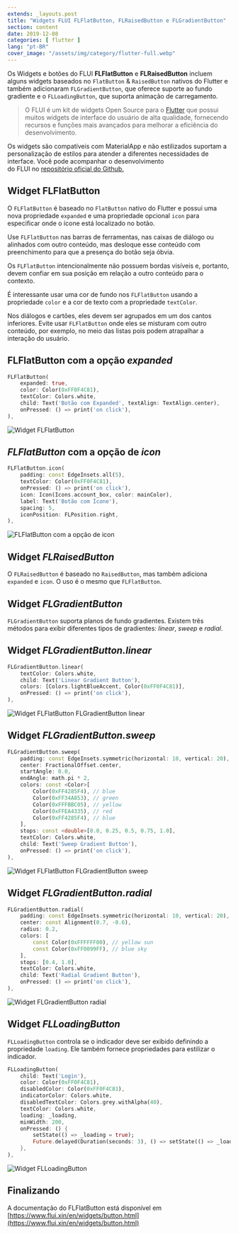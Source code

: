 ```yaml
---
extends: _layouts.post
title: "Widgets FLUI FLFlatButton, FLRaisedButton e FLGradientButton"
section: content
date: 2019-12-08
categories: [ flutter ]
lang: "pt-BR"
cover_image: "/assets/img/category/flutter-full.webp"
---
```


Os Widgets e botões do FLUI **FLFlatButton** e **FLRaisedButton** incluem alguns widgets baseados no `FlatButton` & `RaisedButton` nativos do Flutter e também adicionaram `FLGradientButton`, que oferece suporte ao fundo gradiente e o `FLLoadingButton`, que suporta animação de carregamento.

> O FLUI é um kit de widgets Open Source para o [Flutter](/categories/flutter/) que possui muitos widgets de interface do usuário de alta qualidade, fornecendo recursos e funções mais avançados para melhorar a eficiência do desenvolvimento.

Os widgets são compatíveis com MaterialApp e não estilizados suportam a personalização de estilos para atender a diferentes necessidades de interface. Você pode acompanhar o desenvolvimento do FLUI no [repositório oficial do Github.](https://github.com/Rannie/flui/)

## Widget FLFlatButton

O `FLFlatButton` é baseado no `FlatButton` nativo do Flutter e possui uma nova propriedade `expanded` e uma propriedade opcional `icon` para especificar onde o ícone está localizado no botão.

Use `FLFlatButton` nas barras de ferramentas, nas caixas de diálogo ou alinhados com outro conteúdo, mas desloque esse conteúdo com preenchimento para que a presença do botão seja óbvia.

Os `FLFlatButton` intencionalmente não possuem bordas visíveis e, portanto, devem confiar em sua posição em relação a outro conteúdo para o contexto.

É interessante usar uma cor de fundo nos `FLFlatButton` usando a propriedade `color` e a cor de texto com a propriedade `textColor`.

Nos diálogos e cartões, eles devem ser agrupados em um dos cantos inferiores. Evite usar `FLFlatButton` onde eles se misturam com outro conteúdo, por exemplo, no meio das listas pois podem atrapalhar a interação do usuário.

## FLFlatButton com a opção _expanded_

```dart
FLFlatButton(
    expanded: true,
    color: Color(0xFF0F4C81),
    textColor: Colors.white,
    child: Text('Botão com Expanded', textAlign: TextAlign.center),
    onPressed: () => print('on click'),
),
```

![Widget FLFlatButton](/assets/img/FLFlatButton-expanded.webp)

## _FLFlatButton_ com a opção de _icon_

```dart
FLFlatButton.icon(
    padding: const EdgeInsets.all(5),
    textColor: Color(0xFF0F4C81),
    onPressed: () => print('on click'),
    icon: Icon(Icons.account_box, color: mainColor),
    label: Text('Botão com Ícone'),
    spacing: 5,
    iconPosition: FLPosition.right,
),
```

![FLFlatButton com a opção de icon](/assets/img/FLFlatButton-icon.webp)

## Widget _FLRaisedButton_

O `FLRaisedButton` é baseado no `RaisedButton`, mas também adiciona `expanded` e `icon`. O uso é o mesmo que `FLFlatButton`.

## Widget _FLGradientButton_

`FLGradientButton` suporta planos de fundo gradientes. Existem três métodos para exibir diferentes tipos de gradientes: _linear_, _sweep_ e _radial_.

## Widget _FLGradientButton.linear_

```dart
FLGradientButton.linear(
    textColor: Colors.white,
    child: Text('Linear Gradient Button'),
    colors: [Colors.lightBlueAccent, Color(0xFF0F4C81)],
    onPressed: () => print('on click'),
),
```

![Widget FLFlatButton FLGradientButton linear](/assets/img/FLGradientButton.linear.webp)

## Widget _FLGradientButton.sweep_

```dart
FLGradientButton.sweep(
    padding: const EdgeInsets.symmetric(horizontal: 10, vertical: 20),
    center: FractionalOffset.center,
    startAngle: 0.0,
    endAngle: math.pi * 2,
    colors: const <Color>[
        Color(0xFF4285F4), // blue
        Color(0xFF34A853), // green
        Color(0xFFFBBC05), // yellow
        Color(0xFFEA4335), // red
        Color(0xFF4285F4), // blue
    ],
    stops: const <double>[0.0, 0.25, 0.5, 0.75, 1.0],
    textColor: Colors.white,
    child: Text('Sweep Gradient Button'),
    onPressed: () => print('on click'),
),
```

![Widget FLFlatButton FLGradientButton sweep](/assets/img/FLGradientButton.sweep_.webp)

## Widget _FLGradientButton.radial_

```dart
FLGradientButton.radial(
    padding: const EdgeInsets.symmetric(horizontal: 10, vertical: 20),
    center: const Alignment(0.7, -0.6),
    radius: 0.2,
    colors: [
        const Color(0xFFFFFF00), // yellow sun
        const Color(0xFF0099FF), // blue sky
    ],
    stops: [0.4, 1.0],
    textColor: Colors.white,
    child: Text('Radial Gradient Button'),
    onPressed: () => print('on click'),
),
```

![Widget FLGradientButton radial](/assets/img/FLGradientButton.radial.webp)

## Widget _FLLoadingButton_

`FLLoadingButton` controla se o indicador deve ser exibido definindo a propriedade `loading`. Ele também fornece propriedades para estilizar o indicador.

```dart
FLLoadingButton(
    child: Text('Login'),
    color: Color(0xFF0F4C81),
    disabledColor: Color(0xFF0F4C81),
    indicatorColor: Colors.white,
    disabledTextColor: Colors.grey.withAlpha(40),
    textColor: Colors.white,
    loading: _loading,
    minWidth: 200,
    onPressed: () {
        setState(() => _loading = true);
        Future.delayed(Duration(seconds: 3), () => setState(() => _loading = false));
    },
),
```

![Widget FLLoadingButton](/assets/img/FLLoadingButton.gif)

## Finalizando

A documentação do FLFlatButton está disponível em [https://www.flui.xin/en/widgets/button.html](https://www.flui.xin/en/widgets/button.html)
